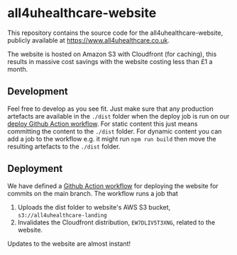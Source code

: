 # all4uhealthcare-website

This repository contains the source code for the all4uhealthcare-website, publicly available at https://www.all4uhealthcare.co.uk.

The website is hosted on Amazon S3 with Cloudfront (for caching), this results in massive cost savings with the website costing less than £1 a month.

## Development

Feel free to develop as you see fit. Just make sure that any production artefacts are available in the `./dist` folder when the deploy job is run on our [deploy Github Action workflow](.github/workflows/deploy.yml). For static content this just means committing the content to the `./dist` folder. For dynamic content you can add a job to the workflow e.g. it might run `npm run build` then move the resulting artefacts to the `./dist` folder.

## Deployment

We have defined a [Github Action workflow](.github/workflows/deploy.yml) for deploying the website for commits on the main branch. The workflow runs a job that
1. Uploads the dist folder to website's AWS S3 bucket, `s3://all4uhealthcare-landing`
2. Invalidates the Cloudfront distribution, `EW7DLIV5T3XNG`, related to the website.
   
Updates to the website are almost instant!
